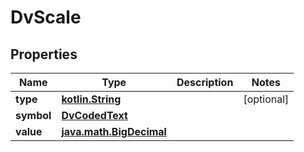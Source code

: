 # DvScale

## Properties
Name | Type | Description | Notes
------------ | ------------- | ------------- | -------------
**type** | [**kotlin.String**](.md) |  |  [optional]
**symbol** | [**DvCodedText**](DvCodedText.md) |  | 
**value** | [**java.math.BigDecimal**](java.math.BigDecimal.md) |  | 
